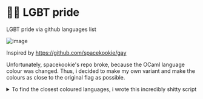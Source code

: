 # 🏳️‍🌈 LGBT pride

LGBT pride via github languages list

![image](https://github.com/Vendicated/gay/assets/45497981/4f5a0f42-56bf-4cea-8f04-498db315bfb5)


Inspired by https://github.com/spacekookie/gay

Unfortunately, spacekookie's repo broke, because the OCaml language colour was changed.
Thus, i decided to make my own variant and make the colours as close to the original flag as possible.


<details>
<summary>To find the closest coloured languages, i wrote this incredibly shitty script</summary>
  
based on https://gist.github.com/Ademking/560d541e87043bfff0eb8470d3ef4894

```js
const linguistYaml = await fetch("https://raw.githubusercontent.com/github-linguist/linguist/master/lib/linguist/languages.yml").then(r => r.text());
const baseColors = Array.from(
    linguistYaml.matchAll(/(^[^\n:]+):\n  type: programming\n  color: "(#\w{6})"/gm),
    ([, name, hex]) => ({ name, hex }));

function hexToRgb(hex) {
    var shorthandRegex = /^#?([a-f\d])([a-f\d])([a-f\d])$/i;
    hex = hex.replace(shorthandRegex, function (m, r, g, b) {
        return r + r + g + g + b + b;
    });

    var result = /^#?([a-f\d]{2})([a-f\d]{2})([a-f\d]{2})$/i.exec(hex);
    return result ? {
        r: parseInt(result[1], 16),
        g: parseInt(result[2], 16),
        b: parseInt(result[3], 16)
    } : null;
}

// Distance between 2 colors (in RGB)
// https://stackoverflow.com/questions/23990802/find-nearest-color-from-a-colors-list
function distance(a, b) {
    return Math.sqrt(Math.pow(a.r - b.r, 2) + Math.pow(a.g - b.g, 2) + Math.pow(a.b - b.b, 2));
}

// return nearest color from array
function nearestColor(colorHex) {
    var lowest = Number.POSITIVE_INFINITY;
    var tmp;
    let index = 0;
    baseColors.forEach((el, i) => {
        tmp = distance(hexToRgb(colorHex), hexToRgb(el.hex));
        if (tmp < lowest) {
            lowest = tmp;
            index = i;
        };

    });
    return baseColors[index];

}

const LgbtColors = [
    {
        name: "Red",
        hex: "#E40303",
    },
    {
        name: "Orange",
        hex: "#FF8C00"
    },
    {
        name: "Yellow",
        hex: "#FFED00"
    },
    {
        name: "Green",
        hex: "#008026"
    },
    {
        name: "Blue",
        hex: "#24408E",
    },
    {
        name: "Purple",
        hex: "#732982"
    }
];

for (const { name, hex } of LgbtColors) {
    console.log(`${name} -> ${nearestColor(hex).name}`);
}
```

</details>
